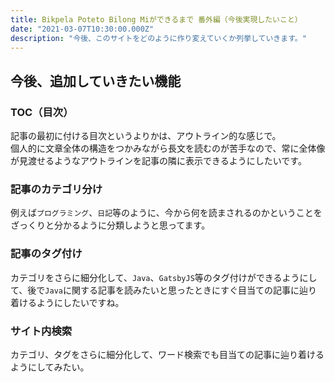 ```yaml
---
title: Bikpela Poteto Bilong Miができるまで 番外編（今後実現したいこと）
date: "2021-03-07T10:30:00.000Z"
description: "今後、このサイトをどのように作り変えていくか列挙していきます。"
---
```


## 今後、追加していきたい機能
### TOC（目次）
記事の最初に付ける目次というよりかは、アウトライン的な感じで。  
個人的に文章全体の構造をつかみながら長文を読むのが苦手なので、常に全体像が見渡せるようなアウトラインを記事の隣に表示できるようにしたいです。

### 記事のカテゴリ分け
例えば`プログラミング`、`日記`等のように、今から何を読まされるのかということをざっくりと分かるように分類しようと思ってます。

### 記事のタグ付け
カテゴリをさらに細分化して、`Java`、`GatsbyJS`等のタグ付けができるようにして、後で`Java`に関する記事を読みたいと思ったときにすぐ目当ての記事に辿り着けるようにしたいですね。

### サイト内検索
カテゴリ、タグをさらに細分化して、ワード検索でも目当ての記事に辿り着けるようにしてみたい。
